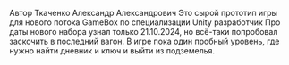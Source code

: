 Автор Ткаченко Александр Александрович
Это сырой прототип игры для нового потока GameBox по специализации Unity разработчик
Про даты нового набора узнал только 21.10.2024, но всё-таки попробовал заскочить в последний вагон.
В игре пока один пробный уровень, где нужно найти дневник и ключ и выйти из подземелья.
